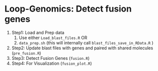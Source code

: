 # Loop-Genomics: Detect fusion genes

1. Step1: Load and Prep data
    1. Use either `Load_blast_files.R` OR
    2. `data_prep.sh` (this will internally call `blast_files_save_in_RData.R` )
2. Step2: Update blast files with genes and paired with shared molecules (`pre_fusion.R`)
3. Step3: Detect Fusion Genes (`fusion.R`)
4. Step4: For Visualization (`fusion_plot.R`)

